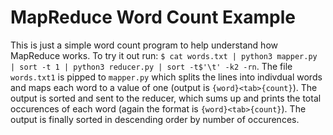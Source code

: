 MapReduce Word Count Example
============================

This is just a simple word count program to help understand how MapReduce works.
To try it out run: `$ cat words.txt | python3 mapper.py | sort -t 1 | python3 reducer.py | sort -t$'\t' -k2 -rn`.
The file `words.txt1` is pipped to `mapper.py` which splits the lines into indivdual words and maps
each word to a value of one (output is `{word}<tab>{count}`). The output is sorted and sent to the reducer, which sums up and prints the total occurences of each word (again the format is `{word}<tab>{count}`). The output is finally sorted in descending order by number of occurences.